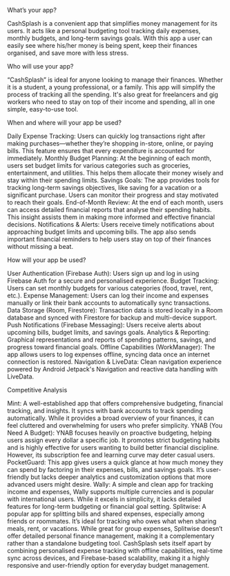 What’s your app?

CashSplash is a convenient app that simplifies money management for its users. It acts like a personal budgeting tool tracking daily expenses, monthly budgets, and long-term savings goals. With this app a user can easily see where his/her money is being spent, keep their finances organised, and save more with less stress.

⁠Who will use your app?

“CashSplash” is ideal for anyone looking to manage their finances. Whether it is a student, a young professional, or a family. This app will simplify the process of tracking all the spending. It's also great for freelancers and gig workers who need to stay on top of their income and spending, all in one simple, easy-to-use tool.

When and where will your app be used?

Daily Expense Tracking: Users can quickly log transactions right after making purchases—whether they’re shopping in-store, online, or paying bills. This feature ensures that every expenditure is accounted for immediately.
Monthly Budget Planning: At the beginning of each month, users set budget limits for various categories such as groceries, entertainment, and utilities. This helps them allocate their money wisely and stay within their spending limits.
Savings Goals: The app provides tools for tracking long-term savings objectives, like saving for a vacation or a significant purchase. Users can monitor their progress and stay motivated to reach their goals.
End-of-Month Review: At the end of each month, users can access detailed financial reports that analyse their spending habits. This insight assists them in making more informed and effective financial decisions.
Notifications & Alerts: Users receive timely notifications about approaching budget limits and upcoming bills. The app also sends important financial reminders to help users stay on top of their finances without missing a beat.



How will your app be used? 

User Authentication (Firebase Auth): Users sign up and log in using Firebase Auth for a secure and personalised experience.
Budget Tracking: Users can set monthly budgets for various categories (food, travel, rent, etc.).
Expense Management: Users can log their income and expenses manually or link their bank accounts to automatically sync transactions.
Data Storage (Room, Firestore): Transaction data is stored locally in a Room database and synced with Firestore for backup and multi-device support.
Push Notifications (Firebase Messaging): Users receive alerts about upcoming bills, budget limits, and savings goals.
Analytics & Reporting: Graphical representations and reports of spending patterns, savings, and progress toward financial goals.
Offline Capabilities (WorkManager): The app allows users to log expenses offline, syncing data once an internet connection is restored.
Navigation & LiveData: Clean navigation experience powered by Android Jetpack's Navigation and reactive data handling with LiveData.


Competitive Analysis 

Mint: A well-established app that offers comprehensive budgeting, financial tracking, and insights. It syncs with bank accounts to track spending automatically. While it provides a broad overview of your finances, it can feel cluttered and overwhelming for users who prefer simplicity.
YNAB (You Need A Budget): YNAB focuses heavily on proactive budgeting, helping users assign every dollar a specific job. It promotes strict budgeting habits and is highly effective for users wanting to build better financial discipline. However, its subscription fee and learning curve may deter casual users.
PocketGuard: This app gives users a quick glance at how much money they can spend by factoring in their expenses, bills, and savings goals. It’s user-friendly but lacks deeper analytics and customization options that more advanced users might desire.
Wally: A simple and clean app for tracking income and expenses, Wally supports multiple currencies and is popular with international users. While it excels in simplicity, it lacks detailed features for long-term budgeting or financial goal setting.
Splitwise: A popular app for splitting bills and shared expenses, especially among friends or roommates. It’s ideal for tracking who owes what when sharing meals, rent, or vacations. While great for group expenses, Splitwise doesn’t offer detailed personal finance management, making it a complementary rather than a standalone budgeting tool.
CashSplash sets itself apart by combining personalised expense tracking with offline capabilities, real-time sync across devices, and Firebase-based scalability, making it a highly responsive and user-friendly option for everyday budget management.


